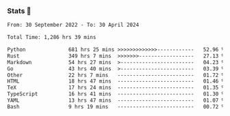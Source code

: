 ### Stats 👋
<!--START_SECTION:waka-->

```txt
From: 30 September 2022 - To: 30 April 2024

Total Time: 1,286 hrs 39 mins

Python              681 hrs 25 mins >>>>>>>>>>>>>------------   52.96 %
Rust                349 hrs 7 mins  >>>>>>>------------------   27.13 %
Markdown            54 hrs 27 mins  >------------------------   04.23 %
Go                  43 hrs 40 mins  >------------------------   03.39 %
Other               22 hrs 7 mins   -------------------------   01.72 %
HTML                18 hrs 47 mins  -------------------------   01.46 %
TeX                 17 hrs 24 mins  -------------------------   01.35 %
TypeScript          16 hrs 41 mins  -------------------------   01.30 %
YAML                13 hrs 47 mins  -------------------------   01.07 %
Bash                9 hrs 19 mins   -------------------------   00.72 %
```

<!--END_SECTION:waka-->

<!--
**buhaytza2005/buhaytza2005** is a ✨ _special_ ✨ repository because its `README.md` (this file) appears on your GitHub profile.

Here are some ideas to get you started:

- 🔭 I’m currently working on ...
- 🌱 I’m currently learning ...
- 👯 I’m looking to collaborate on ...
- 🤔 I’m looking for help with ...
- 💬 Ask me about ...
- 📫 How to reach me: ...
- 😄 Pronouns: ...
- ⚡ Fun fact: ...
-->


